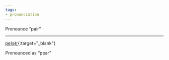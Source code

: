 ```yaml
---
tags:
- pronunciation
---
```


Pronounce “pair”

---

[pe(ə)r](https://translate.google.com/translate_tts?ie=UTF-8&q=pair&tl=en&total=1&idx=0&textlen=4&tk=219665.386251&client=webapp&prev=input){:target="_blank"}

Pronounced as “pear”
